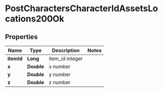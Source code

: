 
# PostCharactersCharacterIdAssetsLocations200Ok

## Properties
Name | Type | Description | Notes
------------ | ------------- | ------------- | -------------
**itemId** | **Long** | item_id integer | 
**x** | **Double** | x number | 
**y** | **Double** | y number | 
**z** | **Double** | z number | 




